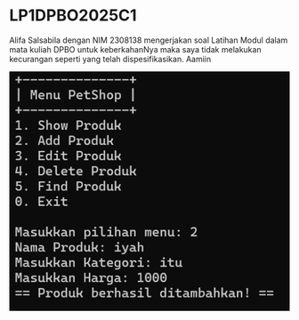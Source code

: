 # LP1DPBO2025C1

Alifa Salsabila dengan NIM 2308138 mengerjakan soal Latihan Modul
dalam mata kuliah DPBO untuk keberkahanNya maka saya tidak melakukan
kecurangan seperti yang telah dispesifikasikan. Aamiin

![Deskripsi Gambar](output-lp/add-produk.png)
